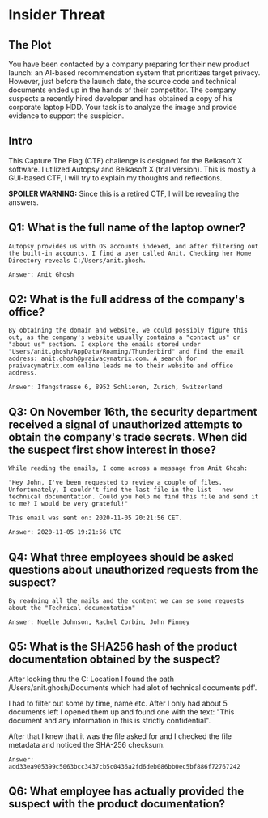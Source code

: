 # Insider Threat

## The Plot
You have been contacted by a company preparing for their new product launch: an AI-based recommendation system that prioritizes target privacy. However, just before the launch date, the source code and technical documents ended up in the hands of their competitor. The company suspects a recently hired developer and has obtained a copy of his corporate laptop HDD. Your task is to analyze the image and provide evidence to support the suspicion.

## Intro

This Capture The Flag (CTF) challenge is designed for the Belkasoft X software. I utilized Autopsy and Belkasoft X (trial version). This is mostly a GUI-based CTF, I will try to explain my thoughts and reflections.

**SPOILER WARNING:** Since this is a retired CTF, I will be revealing the answers.


## Q1: What is the full name of the laptop owner?
```
Autopsy provides us with OS accounts indexed, and after filtering out the built-in accounts, I find a user called Anit. Checking her Home Directory reveals C:/Users/anit.ghosh.

Answer: Anit Ghosh
```
## Q2: What is the full address of the company's office?
```
By obtaining the domain and website, we could possibly figure this out, as the company's website usually contains a "contact us" or "about us" section. I explore the emails stored under "Users/anit.ghosh/AppData/Roaming/Thunderbird" and find the email address: anit.ghosh@praivacymatrix.com. A search for praivacymatrix.com online leads me to their website and office address.

Answer: Ifangstrasse 6, 8952 Schlieren, Zurich, Switzerland
```
## Q3: On November 16th, the security department received a signal of unauthorized attempts to obtain the company's trade secrets. When did the suspect first show interest in those?
```
While reading the emails, I come across a message from Anit Ghosh:

"Hey John, I've been requested to review a couple of files. Unfortunately, I couldn't find the last file in the list - new technical documentation. Could you help me find this file and send it to me? I would be very grateful!"

This email was sent on: 2020-11-05 20:21:56 CET.

Answer: 2020-11-05 19:21:56 UTC
```
## Q4: What three employees should be asked questions about unauthorized requests from the suspect?
```
By readning all the mails and the content we can se some requests about the "Technical documentation"

Answer: Noelle Johnson, Rachel Corbin, John Finney
```
## Q5: What is the SHA256 hash of the product documentation obtained by the suspect?


After looking thru the C: Location I found the path /Users/anit.ghosh/Documents which had alot of technical documents pdf'. 

I had to filter out some by time, name etc. After I only had about 5 documents left I opened them up and found one with the text: "This document and any information in this is strictly confidential".

After that I knew that it was the file asked for and I checked the file metadata and noticed the SHA-256 checksum.
```
Answer: add33ea905399c5063bcc3437cb5c0436a2fd6deb086bb0ec5bf886f72767242
```

## Q6: What employee has actually provided the suspect with the product documentation?